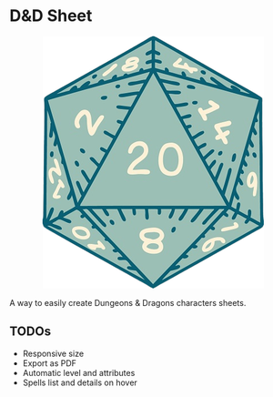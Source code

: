 # D&D Sheet

<p align="center">
  <img src="./public/icon.png" />
</p>

A way to easily create Dungeons & Dragons characters sheets.

## TODOs

- Responsive size
- Export as PDF
- Automatic level and attributes
- Spells list and details on hover
